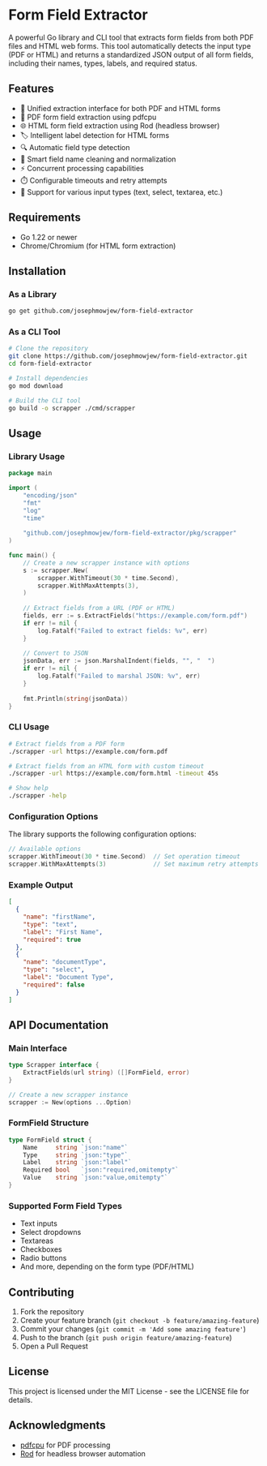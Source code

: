 # Form Field Extractor

A powerful Go library and CLI tool that extracts form fields from both PDF files and HTML web forms. This tool automatically detects the input type (PDF or HTML) and returns a standardized JSON output of all form fields, including their names, types, labels, and required status.

## Features

- 🔄 Unified extraction interface for both PDF and HTML forms
- 📄 PDF form field extraction using pdfcpu
- 🌐 HTML form field extraction using Rod (headless browser)
- 🏷️ Intelligent label detection for HTML forms
- 🔍 Automatic field type detection
- 🧹 Smart field name cleaning and normalization
- ⚡ Concurrent processing capabilities
- ⏱️ Configurable timeouts and retry attempts
- 🎯 Support for various input types (text, select, textarea, etc.)

## Requirements

- Go 1.22 or newer
- Chrome/Chromium (for HTML form extraction)

## Installation

### As a Library

```bash
go get github.com/josephmowjew/form-field-extractor
```

### As a CLI Tool

```bash
# Clone the repository
git clone https://github.com/josephmowjew/form-field-extractor.git
cd form-field-extractor

# Install dependencies
go mod download

# Build the CLI tool
go build -o scrapper ./cmd/scrapper
```

## Usage

### Library Usage

```go
package main

import (
    "encoding/json"
    "fmt"
    "log"
    "time"
    
    "github.com/josephmowjew/form-field-extractor/pkg/scrapper"
)

func main() {
    // Create a new scrapper instance with options
    s := scrapper.New(
        scrapper.WithTimeout(30 * time.Second),
        scrapper.WithMaxAttempts(3),
    )
    
    // Extract fields from a URL (PDF or HTML)
    fields, err := s.ExtractFields("https://example.com/form.pdf")
    if err != nil {
        log.Fatalf("Failed to extract fields: %v", err)
    }
    
    // Convert to JSON
    jsonData, err := json.MarshalIndent(fields, "", "  ")
    if err != nil {
        log.Fatalf("Failed to marshal JSON: %v", err)
    }
    
    fmt.Println(string(jsonData))
}
```

### CLI Usage

```bash
# Extract fields from a PDF form
./scrapper -url https://example.com/form.pdf

# Extract fields from an HTML form with custom timeout
./scrapper -url https://example.com/form.html -timeout 45s

# Show help
./scrapper -help
```

### Configuration Options

The library supports the following configuration options:

```go
// Available options
scrapper.WithTimeout(30 * time.Second)  // Set operation timeout
scrapper.WithMaxAttempts(3)             // Set maximum retry attempts
```

### Example Output

```json
[
  {
    "name": "firstName",
    "type": "text",
    "label": "First Name",
    "required": true
  },
  {
    "name": "documentType",
    "type": "select",
    "label": "Document Type",
    "required": false
  }
]
```

## API Documentation

### Main Interface

```go
type Scrapper interface {
    ExtractFields(url string) ([]FormField, error)
}

// Create a new scrapper instance
scrapper := New(options ...Option)
```

### FormField Structure

```go
type FormField struct {
    Name     string `json:"name"`
    Type     string `json:"type"`
    Label    string `json:"label"`
    Required bool   `json:"required,omitempty"`
    Value    string `json:"value,omitempty"`
}
```

### Supported Form Field Types

- Text inputs
- Select dropdowns
- Textareas
- Checkboxes
- Radio buttons
- And more, depending on the form type (PDF/HTML)

## Contributing

1. Fork the repository
2. Create your feature branch (`git checkout -b feature/amazing-feature`)
3. Commit your changes (`git commit -m 'Add some amazing feature'`)
4. Push to the branch (`git push origin feature/amazing-feature`)
5. Open a Pull Request

## License

This project is licensed under the MIT License - see the LICENSE file for details.

## Acknowledgments

- [pdfcpu](https://github.com/pdfcpu/pdfcpu) for PDF processing
- [Rod](https://github.com/go-rod/rod) for headless browser automation 